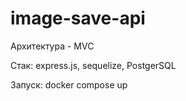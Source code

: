 # image-save-api

Архитектура - MVC

Стак: express.js, sequelize, PostgerSQL

Запуск: docker compose up
